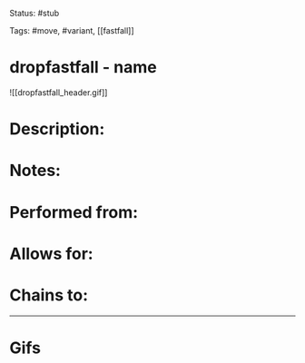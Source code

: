 Status: #stub

Tags: #move, #variant, [[fastfall]]

# dropfastfall - name
![[dropfastfall_header.gif]]
# Description:


# Notes:


# Performed from:


# Allows for:


# Chains to:


___
# Gifs
